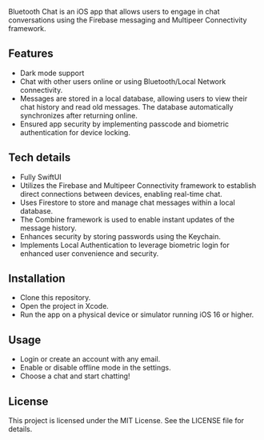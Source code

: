 Bluetooth Chat is an iOS app that allows users to engage in chat conversations using the Firebase messaging and Multipeer Connectivity framework.

## Features

- Dark mode support
- Chat with other users online or using Bluetooth/Local Network connectivity.
- Messages are stored in a local database, allowing users to view their chat history and read old messages. The database automatically synchronizes after returning online.
- Ensured app security by implementing passcode and biometric authentication for device locking.

## Tech details

- Fully SwiftUI
- Utilizes the Firebase and Multipeer Connectivity framework to establish direct connections between devices, enabling real-time chat.
- Uses Firestore to store and manage chat messages within a local database.
- The Combine framework is used to enable instant updates of the message history.
- Enhances security by storing passwords using the Keychain.
- Implements Local Authentication to leverage biometric login for enhanced user convenience and security.

## Installation

- Clone this repository.
- Open the project in Xcode.
- Run the app on a physical device or simulator running iOS 16 or higher.

## Usage

- Login or create an account with any email.
- Enable or disable offline mode in the settings.
- Choose a chat and start chatting!

## License

This project is licensed under the MIT License. See the LICENSE file for details.
